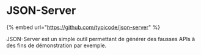 # JSON-Server

{% embed url="https://github.com/typicode/json-server" %}

JSON-Server est un simple outil permettant de générer des fausses APIs à des fins de démonstration par exemple.

